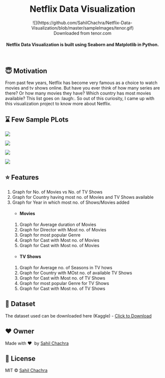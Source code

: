 <h1 align="center">Netflix Data Visualization</h1>

<div align='center'>
![](https://github.com/SahilChachra/Netflix-Data-Visualization/blob/master/sampleImages/tenor.gif) <br>
Downloaded from tenor.com
</div>

<div align= "center">
  <h4>Netflix Data Visualization is built using Seaborn and Matplotlib in Python.</h4>
</div>

&nbsp;&nbsp;&nbsp;&nbsp;&nbsp;&nbsp;&nbsp;&nbsp;&nbsp;&nbsp;&nbsp;&nbsp;&nbsp;&nbsp;&nbsp;&nbsp;&nbsp;&nbsp;&nbsp;&nbsp;&nbsp;&nbsp;&nbsp;&nbsp;&nbsp;&nbsp;&nbsp;&nbsp;&nbsp;&nbsp;

## :innocent: Motivation
From past few years, Netflix has become very famous as a choice to watch movies and tv shows online. But have you ever think of how many series are there? Or how many movies they have? Which country has most movies available? This list goes on :laugh:. So out of this curiosity, I came up with this visualization project to know more about Netflix. 

 
## :hourglass: Few Sample PLots

![](https://github.com/SahilChachra/Netflix-Data-Visualization/blob/master/sampleImages/CastWithMostNumMovies.png)

![](https://github.com/SahilChachra/Netflix-Data-Visualization/blob/master/sampleImages/CastWithMostNumTvShow.png)

![](https://github.com/SahilChachra/Netflix-Data-Visualization/blob/master/sampleImages/DirectorWithMostMovies.png)

![](https://github.com/SahilChachra/Netflix-Data-Visualization/blob/master/sampleImages/MostMoviesFromSpeificGenre.png)

## :star: Features
<ol>
    <li>Graph for No. of Movies vs No. of TV Shows</li>
    <li>Graph for Country having most no. of Movies and TV Shows available</li>
    <li>Graph for Year in which most no. of Shows/Movies added</li>
    <ul><li><H4>Movies</H4></li></ul>
        <ol>
            <li>Graph for Average duration of Movies</li>
            <li>Graph for Director with Most no. of Movies</li>
            <li>Graph for most popular Genre</li>
            <li>Graph for Cast with Most no. of Movies</li>
            <li>Graph for Cast with Most no. of Movies</li>
        </ol>
        <ul><li><H4>TV Shows</H4></li></ul>
        <ol>
            <li>Graph for Average no. of Seasons in TV hows</li>
            <li>Graph for Country with MOst no. of available TV Shows</li>
            <li>Graph for Cast with Most no. of TV Shows</li>
            <li>Graph for most popular Genre for TV Shows</li>
            <li>Graph for Cast with Most no. of TV Shows</li>
        </ol>
</ol>


## :file_folder: Dataset
The dataset used can be downloaded here (Kaggle) - [Click to Download](https://www.kaggle.com/shivamb/netflix-shows)

## :heart: Owner
Made with :heart:&nbsp;  by [Sahil Chachra](https://github.com/SahilChachra)

## :eyes: License
MIT © [Sahil Chachra](https://github.com/SahilChachra/Netflix-Data-Visualization/blob/master/LICENSE)
